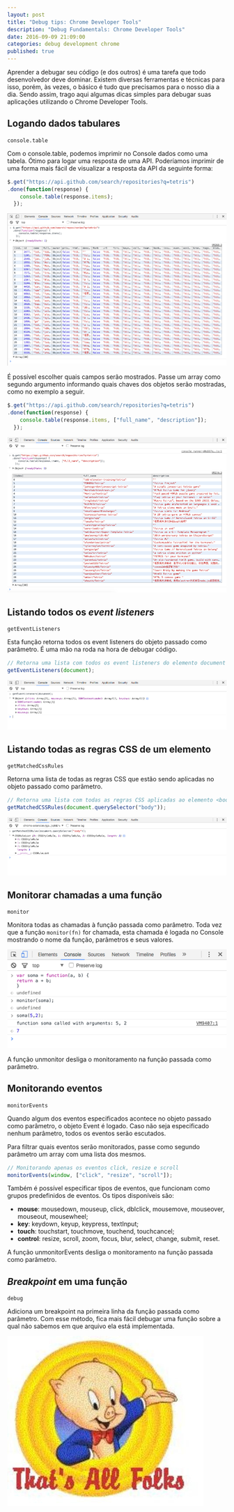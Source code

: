 ```yaml
---
layout: post
title: "Debug tips: Chrome Developer Tools"
description: "Debug Fundamentals: Chrome Developer Tools"
date: 2016-09-09 21:09:00
categories: debug development chrome
published: true
---
```


Aprender a debugar seu código (e dos outros) é uma tarefa que todo desenvolvedor deve dominar.  Existem diversas ferramentas e técnicas para isso, porém, às vezes, o básico é tudo que precisamos para o nosso dia a dia. Sendo assim, trago aqui algumas dicas simples para debugar suas aplicações utilizando o Chrome Developer Tools. 

## Logando dados tabulares
    console.table

Com o console.table, podemos imprimir no Console dados como uma tabela. Ótimo para logar uma resposta de uma API. Poderíamos imprimir de uma forma mais fácil de visualizar a resposta da API da seguinte forma:

```js
$.get("https://api.github.com/search/repositories?q=tetris")
.done(function(response) {
    console.table(response.items);
  });
```

![](/../assets/images/consoletable1.png)

É possível escolher quais campos serão mostrados. Passe um array como segundo argumento informando quais chaves dos objetos serão mostradas, como no exemplo a seguir.

```js
$.get("https://api.github.com/search/repositories?q=tetris")
.done(function(response) {
    console.table(response.items, ["full_name", "description"]);
  });
```

![](/../assets/images/consoletable2.png)

## Listando todos os *event listeners*
    getEventListeners

Esta função retorna todos os event listeners do objeto passado como parâmetro. É uma mão na roda na hora de debugar código.

```js
// Retorna uma lista com todos os event listeners do elemento document
getEventListeners(document);
```

![](/../assets/images/event-listener-console.png)

## Listando todas as regras CSS de um elemento
    getMatchedCssRules

Retorna uma lista de todas as regras CSS que estão sendo aplicadas no objeto passado como parâmetro.

```js
// Retorna uma lista com todas as regras CSS aplicadas ao elemento <body>
getMatchedCSSRules(document.querySelector("body"));
```

![](/../assets/images/console-regras-css-elemento.png)

## Monitorar chamadas a uma função
    monitor

Monitora todas as chamadas à função passada como parâmetro. Toda vez que a função `monitor(fn)` for chamada, esta chamada é logada no Console mostrando o nome da função, parâmetros e seus valores.

![](/../assets/images/monitor.png)

A função unmonitor desliga o monitoramento na função passada como parâmetro.

## Monitorando eventos
    monitorEvents

Quando algum dos eventos especificados acontece no objeto passado como parâmetro, o objeto Event é logado. Caso não seja especificado nenhum parâmetro, todos os eventos serão escutados.

Para filtrar quais eventos serão monitorados, passe como segundo parâmetro um array com uma lista dos mesmos.

```js
// Monitorando apenas os eventos click, resize e scroll
monitorEvents(window, ["click", "resize", "scroll"]);
```

Também é possível especificar tipos de eventos, que funcionam como grupos predefinidos de eventos. Os tipos disponíveis são:

* **mouse**: mousedown, mouseup, click, dblclick, mousemove, mouseover, mouseout, mousewheel;
* **key**: keydown, keyup, keypress, textInput;
* **touch**: touchstart, touchmove, touchend, touchcancel;
* **control**: resize, scroll, zoom, focus, blur, select, change, submit, reset.

A função unmonitorEvents desliga o monitoramento na função passada como parâmetro.

## *Breakpoint* em uma função
    debug

Adiciona um breakpoint na primeira linha da função passada como parâmetro. Com esse método, fica mais fácil debugar uma função sobre a qual não sabemos em que arquivo ela está implementada.

![](/../assets/images/thatsallfolks.jpg)